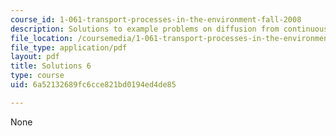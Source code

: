 ```yaml
---
course_id: 1-061-transport-processes-in-the-environment-fall-2008
description: Solutions to example problems on diffusion from continuous point sources.
file_location: /coursemedia/1-061-transport-processes-in-the-environment-fall-2008/6a52132689fc6cce821bd0194ed4de85_solutions6.pdf
file_type: application/pdf
layout: pdf
title: Solutions 6
type: course
uid: 6a52132689fc6cce821bd0194ed4de85

---
```

None